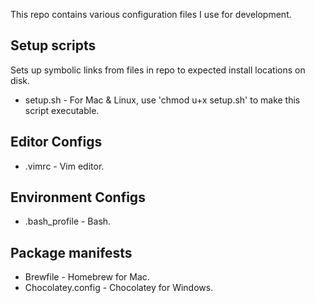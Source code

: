 This repo contains various configuration files I use for development.

## Setup scripts
Sets up symbolic links from files in repo to expected install locations on disk.
* setup.sh - For Mac & Linux, use 'chmod u+x setup.sh' to make this script executable.

## Editor Configs
* .vimrc - Vim editor.

## Environment Configs
* .bash_profile - Bash.

## Package manifests
* Brewfile - Homebrew for Mac.
* Chocolatey.config - Chocolatey for Windows.
